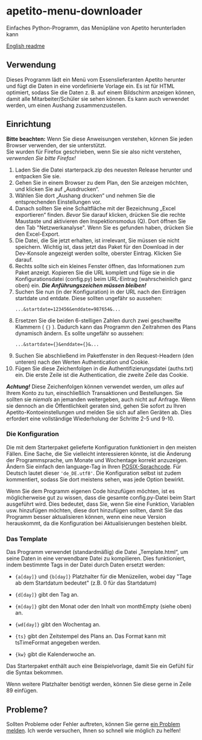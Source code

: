 # apetito-menu-downloader
Einfaches Python-Programm, das Menüpläne von Apetito herunterladen kann

[English readme](https://github.com/Josua-P/apetito-menu-downloader/blob/main/README.md)

## Verwendung
Dieses Programm lädt ein Menü vom Essenslieferanten Apetito herunter und fügt die Daten in eine vordefinierte Vorlage ein. Es ist für HTML optimiert, sodass Sie die Daten z. B. auf einem Bildschirm anzeigen können, damit alle Mitarbeiter/Schüler sie sehen können. Es kann auch verwendet werden, um einen Aushang zusammenzustellen.

## Einrichtung
**Bitte beachten:** Wenn Sie diese Anweisungen verstehen, können Sie jeden Browser verwenden, der sie unterstützt. <br> Sie wurden für Firefox geschrieben, wenn Sie sie also nicht verstehen, *verwenden Sie bitte Firefox!*
1. Laden Sie die Datei starterpack.zip des neuesten Release herunter und entpacken Sie sie.
1. Gehen Sie in einem Browser zu dem Plan, den Sie anzeigen möchten, und klicken Sie auf „Ausdrucken“.
2. Wählen Sie dort „Aushang drucken“ und nehmen Sie die entsprechenden Einstellungen vor.
3. Danach sollten Sie eine Schaltfläche mit der Bezeichnung „Excel exportieren“ finden. *Bevor* Sie darauf klicken, drücken Sie die rechte Maustaste und aktivieren den Inspektionsmodus (Q). Dort öffnen Sie den Tab "Netzwerkanalyse". Wenn Sie es gefunden haben, drücken Sie den Excel-Export.
4. Die Datei, die Sie jetzt erhalten, ist irrelevant, Sie müssen sie nicht speichern. Wichtig ist, dass jetzt das Paket für den Download in der Dev-Konsole angezeigt werden sollte, oberster Eintrag. Klicken Sie darauf.
5. Rechts sollte sich ein kleines Fenster öffnen, das Informationen zum Paket anzeigt. Kopieren Sie die URL komplett und füge sie in die Konfigurationsdatei (config.py) beim URL-Eintrag (wahrscheinlich ganz oben) ein. ***Die Anführungszeichen müssen bleiben!***
6. Suchen Sie nun (in der Konfiguration) in der URL nach den Einträgen startdate und entdate. Diese sollten ungefähr so ​​aussehen:
   ```
   ...&startdate=123456&enddate=987654&...
   ```
8. Ersetzen Sie die beiden 6-stelligen Zahlen durch zwei geschweifte Klammern ( ```{}``` ). Dadurch kann das Programm den Zeitrahmen des Plans dynamisch ändern. Es sollte ungefähr so ​​aussehen:
   ```
   ...&startdate={}&enddate={}&...
   ```
10. Suchen Sie abschließend im Paketfenster in den Request-Headern (den unteren) nach den Werten Authentication und Cookie.
11. Fügen Sie diese Zeichenfolgen in die Authentifizierungsdatei (auths.txt) ein. Die erste Zeile ist die Authentication, die zweite Zeile das Cookie.

***Achtung!*** Diese Zeichenfolgen können verwendet werden, um *alles* auf Ihrem Konto zu tun, einschließlich Transaktionen und Bestellungen. Sie sollten sie *niemals* an jemanden weitergeben, auch nicht auf Anfrage. Wenn sie dennoch an die Öffentlichkeit geraten sind, gehen Sie sofort zu Ihren Apetito-Kontoeinstellungen und melden Sie sich auf allen Geräten ab. Dies erfordert eine vollständige Wiederholung der Schritte 2-5 und 9-10.

### Die Konfiguration
Die mit dem Starterpaket gelieferte Konfiguration funktioniert in den meisten Fällen. Eine Sache, die Sie vielleicht interessieren könnte, ist die Änderung der Programmsprache, um Monate und Wochentage korrekt anzuzeigen. Ändern Sie einfach den language-Tag in Ihren [POSIX-Sprachcode](https://learn.microsoft.com/en-us/globalization/locale/other-locale-names#posix). Für Deutsch lautet dieser ```'de_DE.utf8'```. Die Konfiguration selbst ist zudem kommentiert, sodass Sie dort meistens sehen, was jede Option bewirkt.

Wenn Sie dem Programm eigenen Code hinzufügen möchten, ist es möglicherweise gut zu wissen, dass die gesamte config.py-Datei beim Start ausgeführt wird. Dies bedeutet, dass Sie, wenn Sie eine Funktion, Variablen usw. hinzufügen möchten, diese dort hinzufügen sollten, damit Sie das Programm besser aktualisieren können, wenn eine neue Version herauskommt, da die Konfiguration bei Aktualisierungen bestehen bleibt.

### Das Template
Das Programm verwendet (standardmäßig) die Datei „Template.html“, um seine Daten in eine verwendbare Datei zu kompilieren. Dies funktioniert, indem bestimmte Tags in der Datei durch Daten ersetzt werden:

- ```{a[day]}``` und ```{b[day]}``` Platzhalter für die Menüzeilen, wobei day "Tage ab dem Startdatum bedeutet" (z.B. 0 für das Startdatum)

- ```{d[day]}``` gibt den Tag an.

- ```{m[day]}``` gibt den Monat oder den Inhalt von monthEmpty (siehe oben) an.

- ```{wd[day]}``` gibt den Wochentag an.

- ```{ts}``` gibt den Zeitstempel des Plans an. Das Format kann mit tsTimeFormat angegeben werden.

- ```{kw}``` gibt die Kalenderwoche an.

Das Starterpaket enthält auch eine Beispielvorlage, damit Sie ein Gefühl für die Syntax bekommen.

Wenn weitere Platzhalter benötigt werden, können Sie diese gerne in Zeile 89 einfügen.

## Probleme?

Sollten Probleme oder Fehler auftreten, können Sie gerne [ein Problem melden](https://github.com/Josua-P/apetito-menu-downloader/issues). Ich werde versuchen, Ihnen so schnell wie möglich zu helfen!
